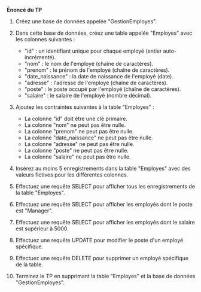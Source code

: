 **Énoncé du TP**

1. Créez une base de données appelée "GestionEmployes".

2. Dans cette base de données, créez une table appelée "Employes" avec les colonnes suivantes :

   - "id" : un identifiant unique pour chaque employé (entier auto-incrémenté).
   - "nom" : le nom de l'employé (chaîne de caractères).
   - "prenom" : le prénom de l'employé (chaîne de caractères).
   - "date_naissance" : la date de naissance de l'employé (date).
   - "adresse" : l'adresse de l'employé (chaîne de caractères).
   - "poste" : le poste occupé par l'employé (chaîne de caractères).
   - "salaire" : le salaire de l'employé (nombre décimal).

3. Ajoutez les contraintes suivantes à la table "Employes" :

   - La colonne "id" doit être une clé primaire.
   - La colonne "nom" ne peut pas être nulle.
   - La colonne "prenom" ne peut pas être nulle.
   - La colonne "date_naissance" ne peut pas être nulle.
   - La colonne "adresse" ne peut pas être nulle.
   - La colonne "poste" ne peut pas être nulle.
   - La colonne "salaire" ne peut pas être nulle.

4. Insérez au moins 5 enregistrements dans la table "Employes" avec des valeurs fictives pour les différentes colonnes.

5. Effectuez une requête SELECT pour afficher tous les enregistrements de la table "Employes".

6. Effectuez une requête SELECT pour afficher les employés dont le poste est "Manager".

7. Effectuez une requête SELECT pour afficher les employés dont le salaire est supérieur à 5000.

8. Effectuez une requête UPDATE pour modifier le poste d'un employé spécifique.

9. Effectuez une requête DELETE pour supprimer un employé spécifique de la table.

10. Terminez le TP en supprimant la table "Employes" et la base de données "GestionEmployes".
